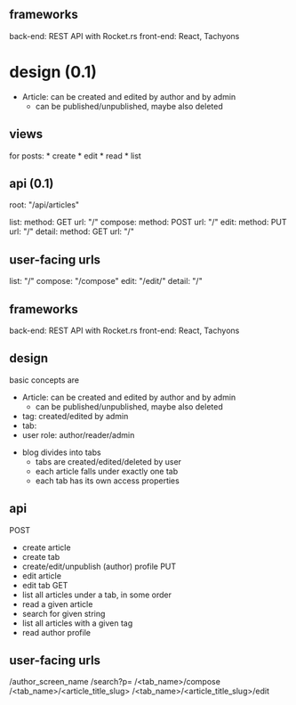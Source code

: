 frameworks
--------------

back-end: REST API with Rocket.rs
front-end: React, Tachyons





design (0.1)
============

  * Article: can be created and edited by author and by admin
      * can be published/unpublished, maybe also deleted

views
-----

for posts:
    * create
    * edit
    * read
    * list


api (0.1)
---

root: "/api/articles"

list:
    method: GET
    url: "/"
compose: 
    method: POST
    url: "/"
edit:
    method: PUT
    url: "/<slug>"
detail:
    method: GET
    url: "/<slug>"

user-facing urls
----

list: "/"
compose: "/compose"
edit: "/edit/<slug>"
detail: "/<slug>"







frameworks
--------------

back-end: REST API with Rocket.rs
front-end: React, Tachyons

design
------

basic concepts are
  * Article: can be created and edited by author and by admin
      * can be published/unpublished, maybe also deleted
  * tag: created/edited by admin
  * tab:
  * user role: author/reader/admin

- blog divides into tabs
    - tabs are created/edited/deleted by user
    - each article falls under exactly one tab
    - each tab has its own access properties

api
---

POST
  * create article
  * create tab
  * create/edit/unpublish (author) profile
PUT
  * edit article
  * edit tab
GET
  * list all articles under a tab, in some order
  * read a given article
  * search for given string
  * list all articles with a given tag
  * read author profile


user-facing urls
----

/author_screen_name
/search?p=<search-term>
/<tab_name>/compose
/<tab_name>/<article_title_slug>
/<tab_name>/<article_title_slug>/edit


